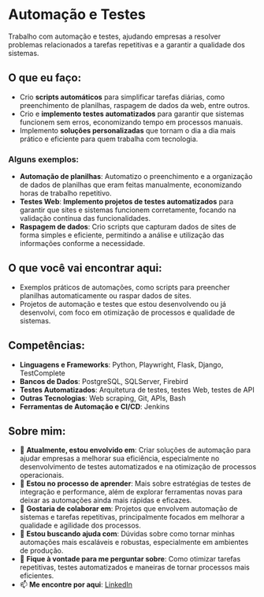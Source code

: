 # Automação e Testes

Trabalho com automação e testes, ajudando empresas a resolver problemas relacionados a tarefas repetitivas e a garantir a qualidade dos sistemas.

## O que eu faço:
- Crio **scripts automáticos** para simplificar tarefas diárias, como preenchimento de planilhas, raspagem de dados da web, entre outros.
- Crio e **implemento testes automatizados** para garantir que sistemas funcionem sem erros, economizando tempo em processos manuais.
- Implemento **soluções personalizadas** que tornam o dia a dia mais prático e eficiente para quem trabalha com tecnologia.

### Alguns exemplos:
- **Automação de planilhas**: Automatizo o preenchimento e a organização de dados de planilhas que eram feitas manualmente, economizando horas de trabalho repetitivo.
- **Testes Web**: **Implemento projetos de testes automatizados** para garantir que sites e sistemas funcionem corretamente, focando na validação contínua das funcionalidades.
- **Raspagem de dados**: Crio scripts que capturam dados de sites de forma simples e eficiente, permitindo a análise e utilização das informações conforme a necessidade.

## O que você vai encontrar aqui:
- Exemplos práticos de automações, como scripts para preencher planilhas automaticamente ou raspar dados de sites.
- Projetos de automação e testes que estou desenvolvendo ou já desenvolvi, com foco em otimização de processos e qualidade de sistemas.

## Competências:
- **Linguagens e Frameworks**: Python, Playwright, Flask, Django, TestComplete
- **Bancos de Dados**: PostgreSQL, SQLServer, Firebird
- **Testes Automatizados**: Arquitetura de testes, testes Web, testes de API
- **Outras Tecnologias**: Web scraping, Git, APIs, Bash
- **Ferramentas de Automação e CI/CD**: Jenkins

## Sobre mim:

- 🔭 **Atualmente, estou envolvido em**: Criar soluções de automação para ajudar empresas a melhorar sua eficiência, especialmente no desenvolvimento de testes automatizados e na otimização de processos operacionais.
- 🌱 **Estou no processo de aprender**: Mais sobre estratégias de testes de integração e performance, além de explorar ferramentas novas para deixar as automações ainda mais rápidas e eficazes.
- 👯 **Gostaria de colaborar em**: Projetos que envolvem automação de sistemas e tarefas repetitivas, principalmente focados em melhorar a qualidade e agilidade dos processos.
- 🤔 **Estou buscando ajuda com**: Dúvidas sobre como tornar minhas automações mais escaláveis e robustas, especialmente em ambientes de produção.
- 💬 **Fique à vontade para me perguntar sobre**: Como otimizar tarefas repetitivas, testes automatizados e maneiras de tornar processos mais eficientes.
- 📫 **Me encontre por aqui**: [LinkedIn](https://br.linkedin.com/in/jeferson-caye)
